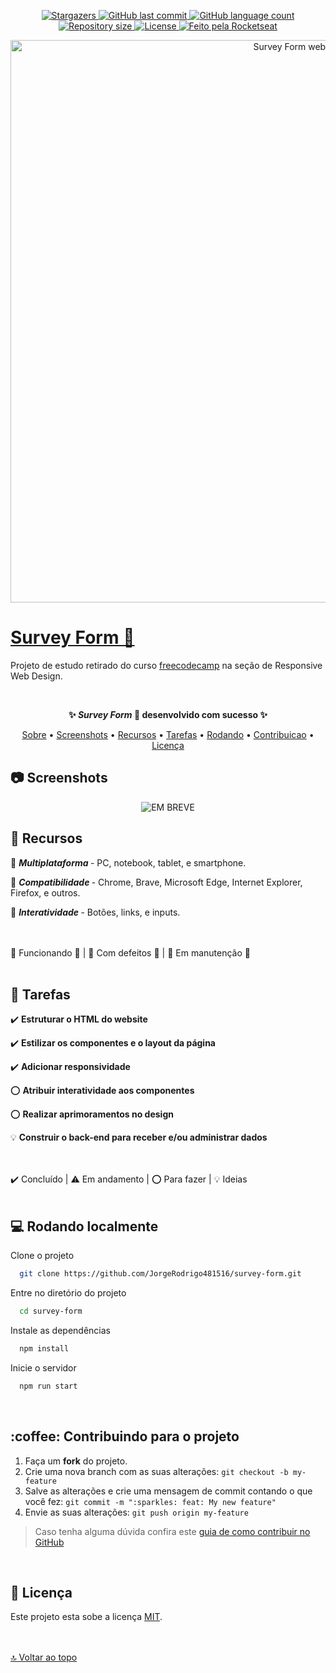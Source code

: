 <p align="center" id="top">
  <a href="https://github.com/JorgeRodrigo481516/survey-form/stargazers">
    <img alt="Stargazers" src="https://img.shields.io/github/stars/JorgeRodrigo481516/survey-form?style=social">
  </a>
  <a href="https://github.com/JorgeRodrigo481516/survey-form/commits/main">
    <img alt="GitHub last commit" src="https://img.shields.io/github/last-commit/JorgeRodrigo481516/survey-form">
  </a>
  <a href="#">
    <img alt="GitHub language count" src="https://img.shields.io/github/languages/count/JorgeRodrigo481516/survey-form?color=3F71FF">
  </a>
  <a href="#">
    <img alt="Repository size" src="https://img.shields.io/github/repo-size/JorgeRodrigo481516/survey-form">
  </a>
  <a href="./LICENSE.md">
    <img alt="License" src="https://img.shields.io/badge/license-MIT-blue">
  </a>
  <a href="https://www.linkedin.com/in/jorge-rodrigo-rosario-de-almeida">
    <img alt="Feito pela Rocketseat" src="https://img.shields.io/badge/feito%20por-Jorge%20Rodrigo-1F51FF">
  </a>
</p>


<p align="center">
  <img width="900px" src="https://user-images.githubusercontent.com/79382459/165197949-467ba82c-133f-4539-b4c2-fa75d7927d54.png" alt="Survey Form website"
</p>


	
<a href="https://jorgerodrigo481516.github.io/survey-form"><h1 id="sobre"> Survey Form 🔗 </h1></a>

Projeto de estudo retirado do curso [freecodecamp](https://www.freecodecamp.org/learn) na seção de Responsive Web Design.

	
<br>
<p align="center" color="green"><strong> ✨ <em>Survey Form</em> 💙 desenvolvido com sucesso  ✨ </strong></p>


<p align="center">
 <a href="#sobre">Sobre</a> •
 <a href="#screenshots">Screenshots</a> •
 <a href="#recursos">Recursos</a> • 
 <a href="#tarefas">Tarefas</a> • 
 <a href="#instalacao">Rodando</a> • 
 <a href="#contribuicao">Contribuicao</a> • 
 <a href="#licenca">Licença</a>
</p>


<h2 id="screenshots"> 📷 Screenshots </h2>

<p align="center">
  <img src="https://user-images.githubusercontent.com/79382459/165197949-467ba82c-133f-4539-b4c2-fa75d7927d54.png" alt="EM BREVE"
</p>
	
<br>
<h2 id="recursos"> 🧰 Recursos </h2>

🔷 <strong><em> Multiplataforma </em></strong> - PC, notebook, tablet, e smartphone.

🔷 <strong><em> Compatibilidade </em></strong> - Chrome, Brave, Microsoft Edge, Internet Explorer, Firefox, e outros.

🔸 <strong><em> Interatividade </em></strong> - Botões, links, e inputs.


<br>
<br>
🔷 Funcionando 🔹  |  🔶 Com defeitos 🔸  |  🔺 Em manutenção 🔺
	
<br>
<br>
<h2 id="tarefas"> 📑 Tarefas </h2>

✔️ <strong> Estruturar o HTML do website </strong>

✔️ <strong> Estilizar os componentes e o layout da página </strong>

✔️ <strong> Adicionar responsividade </strong>

⭕ <strong> Atribuir interatividade aos componentes </strong>

⭕ <strong> Realizar aprimoramentos no design </strong>

💡 <strong> Construir o back-end para receber e/ou administrar dados </strong>

<br>
<br>
✔️ Concluído  |  ⚠️ Em andamento  |  ⭕ Para fazer  |  💡 Ideias

<br>
<br>
<h2 id="instalacao"> 💻 Rodando localmente </h2>

Clone o projeto

```bash
  git clone https://github.com/JorgeRodrigo481516/survey-form.git
```

Entre no diretório do projeto

```bash
  cd survey-form
```

Instale as dependências

```bash
  npm install
```

Inicie o servidor

```bash
  npm run start
```


<br>
<h2 id="contribuicao"> :coffee: Contribuindo para o projeto </h2>

1. Faça um **fork** do projeto.
2. Crie uma nova branch com as suas alterações: `git checkout -b my-feature`
3. Salve as alterações e crie uma mensagem de commit contando o que você fez: `git commit -m ":sparkles: feat: My new feature"`
4. Envie as suas alterações: `git push origin my-feature`
> Caso tenha alguma dúvida confira este [guia de como contribuir no GitHub](https://www.dataschool.io/how-to-contribute-on-github/)


<br>
<h2 id="licenca"> 📝 Licença </h2>

Este projeto esta sobe a licença [MIT](./LICENSE.md).

<br><br>[🔝 Voltar ao topo](#top) <br>
